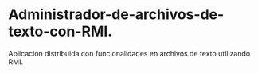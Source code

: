 # Administrador-de-archivos-de-texto-con-RMI.
Aplicación distribuida con funcionalidades en archivos de texto utilizando RMI.
